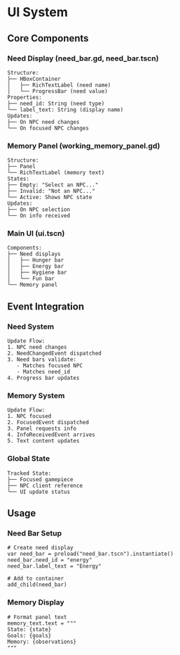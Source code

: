 # UI System

## Core Components

### Need Display (need_bar.gd, need_bar.tscn)
```
Structure:
├── HBoxContainer
│   ├── RichTextLabel (need name)
│   └── ProgressBar (need value)
Properties:
├── need_id: String (need type)
└── label_text: String (display name)
Updates:
├── On NPC need changes
└── On focused NPC changes
```

### Memory Panel (working_memory_panel.gd)
```
Structure:
├── Panel
└── RichTextLabel (memory text)
States:
├── Empty: "Select an NPC..."
├── Invalid: "Not an NPC..."
└── Active: Shows NPC state
Updates:
├── On NPC selection
└── On info received
```

### Main UI (ui.tscn)
```
Components:
├── Need displays
│   ├── Hunger bar
│   ├── Energy bar
│   ├── Hygiene bar
│   └── Fun bar
└── Memory panel
```

## Event Integration

### Need System
```
Update Flow:
1. NPC need changes
2. NeedChangedEvent dispatched
3. Need bars validate:
   - Matches focused NPC
   - Matches need_id
4. Progress bar updates
```

### Memory System
```
Update Flow:
1. NPC focused
2. FocusedEvent dispatched
3. Panel requests info
4. InfoReceivedEvent arrives
5. Text content updates
```

### Global State
```
Tracked State:
├── Focused gamepiece
├── NPC client reference
└── UI update status
```

## Usage

### Need Bar Setup
```gdscript
# Create need display
var need_bar = preload("need_bar.tscn").instantiate()
need_bar.need_id = "energy"
need_bar.label_text = "Energy"

# Add to container
add_child(need_bar)
```

### Memory Display
```gdscript
# Format panel text
memory_text.text = """
State: {state}
Goals: {goals}
Memory: {observations}
"""
```
